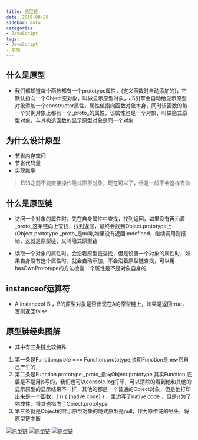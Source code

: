 ```yaml
---
title: 原型链
date: 2019-08-29
sidebar: auto
categories:
- JavaScript
tags:
- JavaScript
- 前端
---
```


##  什么是原型

- 我们都知道每个函数都有一个prototype属性，(定义函数时自动添加的)，它默认指向一个Object空对象，叫做显示原型对象，JS引擎会自动给显示原型对象添加一个constructor属性，属性值指向函数对象本身，同时该函数的每一个实例对象上都有一个_proto_的属性，该属性也是一个对象，叫做隐式原型对象，与其构造函数的显示原型对象是同一个对象

##  为什么设计原型

- 节省内存空间
- 节省代码量
- 实现继承

> ES6之前不能直接操作隐式原型对象，现在可以了，但是一般不会这样去做

##  什么是原型链

- 访问一个对象的属性时，先在自身属性中查找，找到返回，如果没有再沿着_proto_这条链向上查找，找到返回，最终会找到Object.prototype上(Object.prototype._proto_是null),如果没有返回undefined，继续调用则报错，这就是原型链，又叫隐式原型链

- 读取一个对象的属性时，会沿着原型链查找，但是设置一个对象的属性时，如果自身没有这个属性时，就会自动添加，不会沿着原型链查找，可以用hasOwnPrototype的方法检查一个属性是不是对象自身的

##  instanceof运算符

- A instanceof B ，B的原型对象是否出现在A的原型链上，如果是返回true，否则返回false

##  原型链经典图解

- 其中有三条链比较特殊

1.  第一条是Function._proto_ === Function.prototype,说明Function是new它自己产生的
2.  第二条是Function.prototype._proto_指向Object.prototype,其实Function 底层是不是用js写的，我们也可以console.log打印，可以清除的看到他和其他的显示原型的显示结果不一样，其他的都是一个普通的Object对象，但是他打印出来是一个函数，ƒ () { [native code] } ，里边写了native code ，但是js为了完成性，将其也指向了Object.prototype
3.  第三条就是Object的显示原型对象的隐式原型是null，作为原型链的尽头，将原型链中断

![原型链](https://coolcdn.igetcool.com/p/2020/8/37127d77d76c1e66d764b32fcdf4d503.png?_598x715.png)
![原型链](https://coolcdn.igetcool.com/p/2020/8/f9d586dec6d7b7ac79cb8e09a60b9635.png?_1172x364.png)
![原型链](https://coolcdn.igetcool.com/p/2020/8/26006ea393745f18e303806a329b45d6.png?_1150x257.png)
